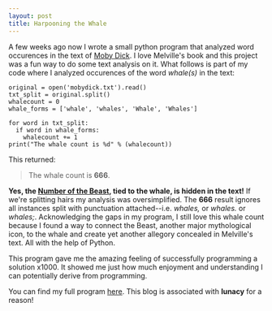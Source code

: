 ```yaml
---
layout: post
title: Harpooning the Whale
---
```


A few weeks ago now I wrote a small python program that analyzed word occurences in the text of [Moby Dick](https://www.gutenberg.org/files/2701/2701-h/2701-h.htm). I love Melville's book and this project was a fun way to do some text analysis on it. What follows is part of my code where I analyzed occurences of the word *whale(s)* in the text:

    original = open('mobydick.txt').read()
    txt_split = original.split()
    whalecount = 0
    whale_forms = ['whale', 'whales', 'Whale', 'Whales']

    for word in txt_split:
      if word in whale_forms:
        whalecount += 1
    print("The whale count is %d" % (whalecount))

This returned:

>The whale count is **666**.

**Yes, the [Number of the Beast](https://en.wikipedia.org/wiki/Number_of_the_Beast), tied to the whale, is hidden in the text!** If we're splitting hairs my analysis was oversimplified. The **666** result ignores all instances split with punctuation attached--i.e. *whales,* or *whales.* or *whales;*. Acknowledging the gaps in my program, I still love this whale count because I found a way to connect the Beast, another major mythological icon, to the whale and create yet another allegory concealed in Melville's text. All with the help of Python.

This program gave me the amazing feeling of successfully programming a solution x1000. It showed me just how much enjoyment and understanding I can potentially derive from programming. 

You can find my full program [here](https://github.com/luna-c/moby-dick-word-analysis). This blog is associated with **lunacy** for a reason!

